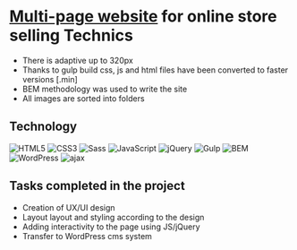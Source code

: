 # <a href="https://ivanraichev.github.io/GamingRoom-shopnew">Multi-page website</a>  for online store selling Technics


- There is adaptive up to 320px
- Thanks to gulp build css, js and html files have been converted to faster versions [.min]
- BEM methodology was used to write the site
- All images are sorted into folders

## Technology
![HTML5](https://img.shields.io/badge/-HTML5-e34f26?logo=html5&logoColor=white)
![CSS3](https://img.shields.io/badge/-CSS3-1572b6?logo=css3&logoColor=white)
![Sass](https://img.shields.io/badge/Sass-cc6699?logo=sass&color=pink)
![JavaScript](https://img.shields.io/badge/-JavaScript-f7df1e?logo=javaScript&logoColor=black)
![jQuery](https://img.shields.io/badge/-jQuery-61daf8?logo=jQuery&logoColor=black)
![Gulp](https://img.shields.io/badge/-Gulp-99d6f8?logo=gulp&logoColor=black)
![BEM](https://img.shields.io/badge/-BEM-yellowgreen)
![WordPress](https://img.shields.io/badge/-Wordpress-yellow)
![ajax](https://img.shields.io/badge/-ajax-yellowblack)

## Tasks completed in the project

- Creation of UX/UI design
- Layout layout and styling according to the design
- Adding interactivity to the page using JS/jQuery
- Transfer to WordPress cms system

